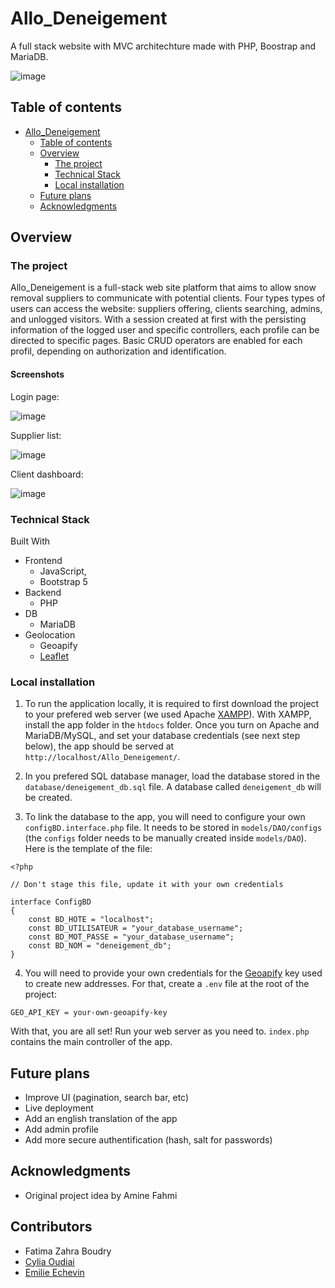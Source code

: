 # Allo_Deneigement
A full stack website with MVC architechture made with PHP, Boostrap and MariaDB.

![image](https://github.com/Emimint/Allo_Deneigement/assets/90863470/82626599-fb90-4594-8b79-91be5c3bcb34)

## Table of contents

- [Allo_Deneigement](#yelp-camp)
  - [Table of contents](#table-of-contents)
  - [Overview](#overview)
    - [The project](#the-project)
    - [Technical Stack](#technical-stack)
    - [Local installation](#local-installation)
  - [Future plans](#future-plans)
  - [Acknowledgments](#acknowledgments)

## Overview

### The project

Allo_Deneigement is a full-stack web site platform that aims to allow snow removal suppliers to communicate with potential clients. Four types types of users can access the website: suppliers offering, clients searching, admins, and unlogged visitors. With a session created at first with the persisting information of the logged user and specific controllers, each profile can be directed to specific pages. Basic CRUD operators are enabled for each profil, depending on authorization and identification.

#### Screenshots

Login page:

![image](https://github.com/Emimint/Allo_Deneigement/assets/90863470/ca353c1e-39e4-47ef-8d22-0b53a015655a)

Supplier list:

![image](https://github.com/Emimint/Allo_Deneigement/assets/90863470/43a550c5-a72a-4200-ae13-b0145e4797aa)

Client dashboard:

![image](https://github.com/Emimint/Allo_Deneigement/assets/90863470/bcbb35ac-96b0-482e-8607-aafae1ee06d7)


### Technical Stack

Built With

- Frontend
  - JavaScript, 
  - Bootstrap 5
- Backend
  - PHP
- DB
  - MariaDB
- Geolocation
  - Geoapify
  - [Leaflet](https://leafletjs.com/)

### Local installation

1. To run the application locally, it is required to first download the project to your prefered web server (we used Apache [XAMPP](https://www.apachefriends.org/fr/download.html)). With XAMPP, install the app folder in the `htdocs` folder. Once you turn on Apache and MariaDB/MySQL, and set your database credentials (see next step below), the app should be served at `http://localhost/Allo_Deneigement/`.

2. In you prefered SQL database manager, load the database stored in the `database/deneigement_db.sql` file. A database called `deneigement_db` will be created.

3. To link the database to the app, you will need to configure your own `configBD.interface.php` file. It needs to be stored in `models/DAO/configs` (the `configs` folder needs to be manually created inside `models/DAO`). Here is the template of the file:

```
<?php

// Don't stage this file, update it with your own credentials

interface ConfigBD
{
	const BD_HOTE = "localhost";
	const BD_UTILISATEUR = "your_database_username";
	const BD_MOT_PASSE = "your_database_username";
	const BD_NOM = "deneigement_db";
}

```

4. You will need to provide your own credentials for the [Geoapify](https://www.geoapify.com/) key used to create new addresses. For that, create a `.env` file at the root of the project:

```
GEO_API_KEY = your-own-geoapify-key

```

With that, you are all set! Run your web server as you need to. `index.php` contains the main controller of the app. 

## Future plans

- Improve UI (pagination, search bar, etc)
- Live deployment
- Add an english translation of the app
- Add admin profile
- Add more secure authentification (hash, salt for passwords) 

## Acknowledgments

- Original project idea by Amine Fahmi

## Contributors

- Fatima Zahra Boudry
- [Cylia Oudiai](https://www.linkedin.com/in/cylia-oudiai-81b7891a0/)
- [Emilie Echevin](https://www.linkedin.com/in/emilie-echevin/)


